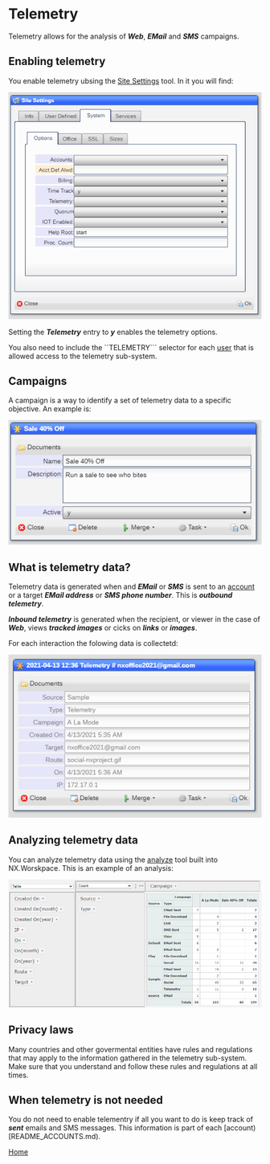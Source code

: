 # Telemetry

Telemetry allows for the analysis of ***Web***, ***EMail*** and ***SMS*** campaigns.  

## Enabling telemetry

You enable telemetry ubsing the [Site Settings](README_SITE.md) tool.  In it you will find:

![image](images/Site3.png)

Setting the ***Telemetry*** entry to ***y*** enables the telemetry options.

You also need to include the ``TELEMETRY``` selector for each [user](README_USERS.md) that is allowed access to the telemetry sub-system.

## Campaigns

A campaign is a way to identify a set of telemetry data to a specific objective.  An example is:

![image](images/TeleA3.png)

## What is telemetry data?

Telemetry data is generated when and ***EMail*** or ***SMS*** is sent to an [account](README_ACCOUNTS.md) or a target ***EMail address*** 
or ***SMS phone number***.  This is ***outbound telemetry***.

***Inbound telemetry*** is generated when the recipient, or viewer in the case of ***Web***, views ***tracked images*** or cicks on ***links***
or ***images***.

For each interaction the folowing data is collectetd:

![image](images/TeleA2.png)

## Analyzing telemetry data

You can analyze telemetry data using the [analyze](README_T_ANALYZE.md) tool built into NX.Worskpace.  This is an
example of an analysis:

![image](images/TeleA1.png)

## Privacy laws

Many countries and other govermental entities have rules and regulations that may apply to the information gathered in the telemetry sub-system.
Make sure that you understand and follow these rules and regulations at all times.

## When telemetry is not needed

You do not need to enable telementry if all you want to do is keep track of ***sent*** emails and SMS messages.  This information is part
of each [account)[README_ACCOUNTS.md).

[Home](../README.md)
